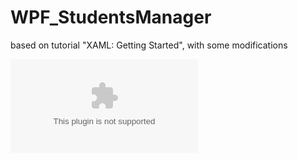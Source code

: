 # WPF_StudentsManager
based on tutorial "XAML: Getting Started", with some modifications

![MVVMdraft](MVVMdraft.pptx?raw=true)
